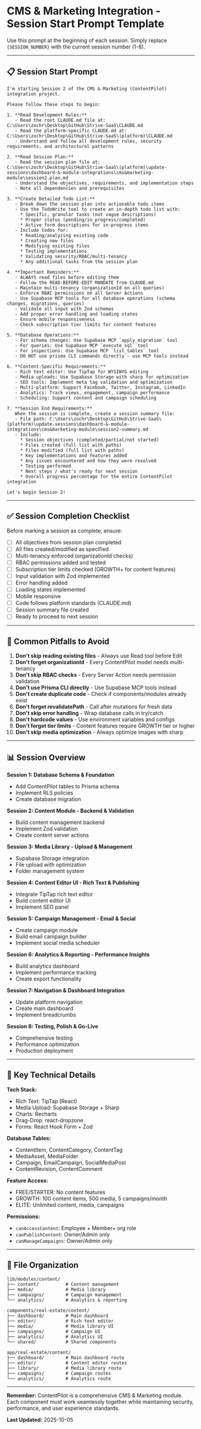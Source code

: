 # CMS & Marketing Integration - Session Start Prompt Template

Use this prompt at the beginning of each session. Simply replace `{SESSION_NUMBER}` with the current session number (1-8).

---

## 📋 Session Start Prompt

```
I'm starting Session 2 of the CMS & Marketing (ContentPilot) integration project.

Please follow these steps to begin:

1. **Read Development Rules:**
   - Read the root CLAUDE.md file at: C:\Users\zochr\Desktop\GitHub\Strive-SaaS\CLAUDE.md
   - Read the platform-specific CLAUDE.md at: C:\Users\zochr\Desktop\GitHub\Strive-SaaS\(platform)\CLAUDE.md
   - Understand and follow all development rules, security requirements, and architectural patterns

2. **Read Session Plan:**
   - Read the session plan file at: C:\Users\zochr\Desktop\GitHub\Strive-SaaS\(platform)\update-sessions\dashboard-&-module-integrations\cms&marketing-module\session2.plan.md
   - Understand the objectives, requirements, and implementation steps
   - Note all dependencies and prerequisites

3. **Create Detailed Todo List:**
   - Break down the session plan into actionable todo items
   - Use the TodoWrite tool to create an in-depth todo list with:
     * Specific, granular tasks (not vague descriptions)
     * Proper status (pending/in_progress/completed)
     * Active form descriptions for in-progress items
   - Include todos for:
     * Reading/analyzing existing code
     * Creating new files
     * Modifying existing files
     * Testing implementations
     * Validating security/RBAC/multi-tenancy
     * Any additional tasks from the session plan

4. **Important Reminders:**
   - ALWAYS read files before editing them
   - Follow the READ-BEFORE-EDIT MANDATE from CLAUDE.md
   - Maintain multi-tenancy (organizationId on all queries)
   - Enforce RBAC permissions on all Server Actions
   - Use Supabase MCP tools for all database operations (schema changes, migrations, queries)
   - Validate all input with Zod schemas
   - Add proper error handling and loading states
   - Ensure mobile responsiveness
   - Check subscription tier limits for content features

5. **Database Operations:**
   - For schema changes: Use Supabase MCP `apply_migration` tool
   - For queries: Use Supabase MCP `execute_sql` tool
   - For inspections: Use Supabase MCP `list_tables` tool
   - DO NOT use prisma CLI commands directly - use MCP tools instead

6. **Content-Specific Requirements:**
   - Rich text editor: Use TipTap for WYSIWYG editing
   - Media uploads: Use Supabase Storage with sharp for optimization
   - SEO tools: Implement meta tag validation and optimization
   - Multi-platform: Support Facebook, Twitter, Instagram, LinkedIn
   - Analytics: Track views, engagement, campaign performance
   - Scheduling: Support content and campaign scheduling

7. **Session End Requirements:**
   When the session is complete, create a session summary file:
   - File path: C:\Users\zochr\Desktop\GitHub\Strive-SaaS\(platform)\update-sessions\dashboard-&-module-integrations\cms&marketing-module\session2-summary.md
   - Include:
     * Session objectives (completed/partial/not started)
     * Files created (full list with paths)
     * Files modified (full list with paths)
     * Key implementations and features added
     * Any issues encountered and how they were resolved
     * Testing performed
     * Next steps / what's ready for next session
     * Overall progress percentage for the entire ContentPilot integration

Let's begin Session 2!
```

---

## ✅ Session Completion Checklist

Before marking a session as complete, ensure:

- [ ] All objectives from session plan completed
- [ ] All files created/modified as specified
- [ ] Multi-tenancy enforced (organizationId checks)
- [ ] RBAC permissions added and tested
- [ ] Subscription tier limits checked (GROWTH+ for content features)
- [ ] Input validation with Zod implemented
- [ ] Error handling added
- [ ] Loading states implemented
- [ ] Mobile responsive
- [ ] Code follows platform standards (CLAUDE.md)
- [ ] Session summary file created
- [ ] Ready to proceed to next session

---

## 🚨 Common Pitfalls to Avoid

1. **Don't skip reading existing files** - Always use Read tool before Edit
2. **Don't forget organizationId** - Every ContentPilot model needs multi-tenancy
3. **Don't skip RBAC checks** - Every Server Action needs permission validation
4. **Don't use Prisma CLI directly** - Use Supabase MCP tools instead
5. **Don't create duplicate code** - Check if components/modules already exist
6. **Don't forget revalidatePath** - Call after mutations for fresh data
7. **Don't skip error handling** - Wrap database calls in try/catch
8. **Don't hardcode values** - Use environment variables and configs
9. **Don't forget tier limits** - Content features require GROWTH tier or higher
10. **Don't skip media optimization** - Always optimize images with sharp

---

## 📊 Session Overview

**Session 1: Database Schema & Foundation**
- Add ContentPilot tables to Prisma schema
- Implement RLS policies
- Create database migration

**Session 2: Content Module - Backend & Validation**
- Build content management backend
- Implement Zod validation
- Create content server actions

**Session 3: Media Library - Upload & Management**
- Supabase Storage integration
- File upload with optimization
- Folder management system

**Session 4: Content Editor UI - Rich Text & Publishing**
- Integrate TipTap rich text editor
- Build content editor UI
- Implement SEO panel

**Session 5: Campaign Management - Email & Social**
- Create campaign module
- Build email campaign builder
- Implement social media scheduler

**Session 6: Analytics & Reporting - Performance Insights**
- Build analytics dashboard
- Implement performance tracking
- Create export functionality

**Session 7: Navigation & Dashboard Integration**
- Update platform navigation
- Create main dashboard
- Implement breadcrumbs

**Session 8: Testing, Polish & Go-Live**
- Comprehensive testing
- Performance optimization
- Production deployment

---

## 🔑 Key Technical Details

**Tech Stack:**
- Rich Text: TipTap (React)
- Media Upload: Supabase Storage + Sharp
- Charts: Recharts
- Drag-Drop: react-dropzone
- Forms: React Hook Form + Zod

**Database Tables:**
- ContentItem, ContentCategory, ContentTag
- MediaAsset, MediaFolder
- Campaign, EmailCampaign, SocialMediaPost
- ContentRevision, ContentComment

**Feature Access:**
- FREE/STARTER: No content features
- GROWTH: 100 content items, 500 media, 5 campaigns/month
- ELITE: Unlimited content, media, campaigns

**Permissions:**
- `canAccessContent`: Employee + Member+ org role
- `canPublishContent`: Owner/Admin only
- `canManageCampaigns`: Owner/Admin only

---

## 📁 File Organization

```
lib/modules/content/
├── content/          # Content management
├── media/            # Media library
├── campaigns/        # Campaign management
└── analytics/        # Analytics & reporting

components/real-estate/content/
├── dashboard/        # Main dashboard
├── editor/           # Rich text editor
├── media/            # Media library UI
├── campaigns/        # Campaign UI
├── analytics/        # Analytics UI
└── shared/           # Shared components

app/real-estate/content/
├── dashboard/        # Main dashboard route
├── editor/           # Content editor routes
├── library/          # Media library route
├── campaigns/        # Campaign routes
└── analytics/        # Analytics route
```

---

**Remember:** ContentPilot is a comprehensive CMS & Marketing module. Each component must work seamlessly together while maintaining security, performance, and user experience standards.

**Last Updated:** 2025-10-05
